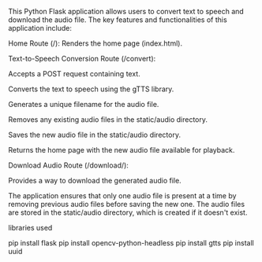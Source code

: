 This Python Flask application allows users to convert text to speech and download the audio file. The key features and functionalities of this application include:

Home Route (/): Renders the home page (index.html).

Text-to-Speech Conversion Route (/convert):

Accepts a POST request containing text.

Converts the text to speech using the gTTS library.

Generates a unique filename for the audio file.

Removes any existing audio files in the static/audio directory.

Saves the new audio file in the static/audio directory.

Returns the home page with the new audio file available for playback.

Download Audio Route (/download/<filename>):

Provides a way to download the generated audio file.

The application ensures that only one audio file is present at a time by removing previous audio files before saving the new one. The audio files are stored in the static/audio directory, which is created if it doesn't exist.


libraries used

pip install flask
pip install opencv-python-headless
pip install gtts
pip install uuid
